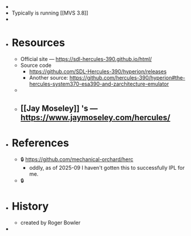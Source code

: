 -
- Typically is running [[MVS 3.8]]
-
- # Resources
	- Official site — https://sdl-hercules-390.github.io/html/
	- Source code
		- https://github.com/SDL-Hercules-390/hyperion/releases
		- Another source: https://github.com/hercules-390/hyperion#the-hercules-system370-esa390-and-zarchitecture-emulator
	-
	- [[Jay Moseley]] 's — https://www.jaymoseley.com/hercules/
		-
- # References
	- 🔒 https://github.com/mechanical-orchard/herc
		- oddly, as of 2025-09 I haven't gotten this to successfully IPL for me.
	- 🔒
- # History
	- created by Roger Bowler
-